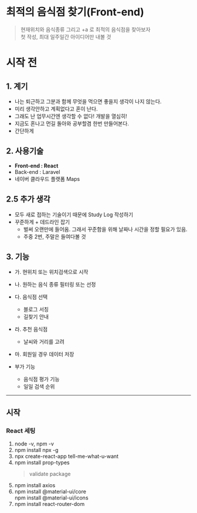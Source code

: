 # 최적의 음식점 찾기(Front-end)

> 현재위치와 음식종류 그리고 +a 로 최적의 음식점을 찾아보자  
> 첫 작성, 최대 일주일간 아이디어만 내볼 것

# 시작 전

## 1. 계기

- 나는 퇴근하고 그분과 함께 무엇을 먹으면 좋을지 생각이 나지 않는다.
- 미리 생각안하고 계획없다고 혼이 난다.
- 그래도 난 업무시간엔 생각할 수 없다! 개발을 열심히!
- 지금도 혼나고 먼길 돌아와 공부할겸 한번 만들어본다.
- 간단하게

## 2. 사용기술

- **Front-end : React**
- Back-end : Laravel
- 네이버 클라우드 플랫폼 Maps

## 2.5 추가 생각

- 모두 새로 접하는 기술이기 때문에 Study Log 작성하기
- 꾸준하게 + 데드라인 잡기
  - 벌써 오랜만에 들어옴. 그래서 꾸준함을 위해 날짜나 시간을 정할 필요가 있음.
  - 주중 2번, 주말은 들여다볼 것

## 3. 기능

- 가. 현위치 또는 위치검색으로 시작
- 나. 원하는 음식 종류 필터링 또는 선정
- 다. 음식점 선택
  - 블로그 서칭
  - 길찾기 안내
- 라. 추천 음식점
  - 날씨와 거리를 고려
- 마. 회원일 경우 데이터 저장

- 부가 기능
  - 음식점 평가 기능
  - 일일 검색 순위

---

## 시작

### React 세팅

1. node -v, npm -v
2. npm install npx -g
3. npx create-react-app tell-me-what-u-want
4. npm install prop-types
   > validate package
5. npm install axios
6. npm install @material-ui/core  
  npm install @material-ui/icons
7. npm install react-router-dom
